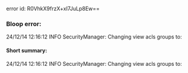 error id: R0VhkX9frzX+xI7JuLp8Ew==
### Bloop error:

24/12/14 12:16:12 INFO SecurityManager: Changing view acls groups to:
#### Short summary: 

24/12/14 12:16:12 INFO SecurityManager: Changing view acls groups to: